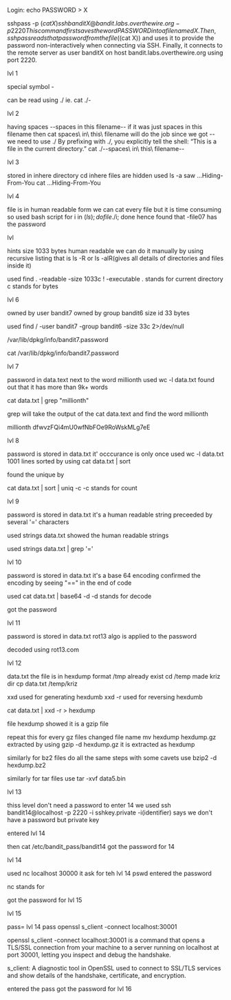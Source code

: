 Login:
echo PASSWORD > X

sshpass -p $(cat X) ssh banditX@bandit.labs.overthewire.org -p 2220
This command first saves the word PASSWORD into a file named X. Then, sshpass reads that password from the file ($(cat X)) and uses it to provide the password non-interactively when connecting via SSH. Finally, it connects to the remote server as user banditX on host bandit.labs.overthewire.org using port 2220.

lvl 1

special symbol -

can be read using ./
ie. cat ./-

lvl 2

having spaces
--spaces in this filename--
if it was just
spaces in this filename
then
cat spaces\ in\ this\ filename will do the job
since we got --
we need to use ./
By prefixing with ./, you explicitly tell the shell: “This is a file in the current directory.”
cat ./--spaces\ in\ this\ filename--

lvl 3

stored in inhere directory
cd inhere
files are hidden
used ls -a
saw ...Hiding-From-You
cat ...Hiding-From-You

lvl 4

file is in human readable form
we can cat every file but it is time consuming so
used bash script
for i in $(ls); do file ./$i; done
hence found that -file07 has the password

lvl 

hints size 1033 bytes human readable
we can do it manually by using recursive listing
that is ls -R or ls -alR(gives all details of directories and files inside it)

used
find . -readable -size 1033c ! -executable
. stands for current directory
c stands for bytes

lvl 6

owned by user bandit7
owned by group bandit6
size id 33 bytes

used
find / -user bandit7 -group bandit6 -size 33c 2>/dev/null

/var/lib/dpkg/info/bandit7.password

cat /var/lib/dpkg/info/bandit7.password

lvl 7

password in data.text next to the word millionth
used
wc -l data.txt
found out that it has more than 9k+ words

cat data.txt | grep "millionth"

grep will take the output of the cat data.text and find the word millionth

millionth dfwvzFQi4mU0wfNbFOe9RoWskMLg7eE

lvl 8
 
password is stored in data.txt it' occcurance is only once 
used wc -l data.txt
1001 lines 
sorted by using 
cat data.txt | sort

found the unique by 

cat data.txt | sort | uniq -c 
-c stands for count

lvl 9

password is stored in data.txt it's a human readable string 
preceeded by several '=' characters

used
strings data.txt
showed the human readable strings 

used
strings data.txt | grep '='

lvl 10

password is stored in data.txt it's a base 64 encoding 
confirmed the encoding by seeing
"==" in the end of code

used
cat data.txt | base64 -d 
-d stands for decode

got the password

lvl 11

password is stored in data.txt
rot13 algo is applied to the password

decoded using rot13.com

lvl 12

data.txt the file is in hexdump format
/tmp already exist
cd /temp
made kriz dir
cp data.txt /temp/kriz

xxd used for generating hexdumb
xxd -r used for reversing hexdumb

cat data.txt | xxd -r > hexdump

file hexdump 
showed it is a gzip file

repeat this for every gz files
changed file name
mv hexdump hexdump.gz
extracted by using 
gzip -d hexdump.gz
it is extracted as hexdump

similarly for bz2 files
do all the same steps with some cavets
use 
bzip2 -d hexdump.bz2

similarly for tar files
use 
tar -xvf data5.bin

lvl 13

thiss level don't need a password to enter 14
we used
 ssh bandit14@localhost -p 2220 -i sshkey.private
 -i(identifier) says we don't have a password but private key

entered lvl 14 

 then cat /etc/bandit_pass/bandit14
 got the password for 14

 lvl 14

used 
nc localhost 30000
it ask for teh lvl 14 pswd 
entered the password

nc stands for

got the password for lvl 15

lvl 15

 pass= lvl 14 pass 
 openssl s_client -connect localhost:30001

 openssl s_client -connect localhost:30001 is a command that opens a TLS/SSL connection from your machine to a server running on localhost at port 30001, letting you inspect and debug the handshake.

 s_client: A diagnostic tool in OpenSSL used to connect to SSL/TLS services and show details of the handshake, certificate, and encryption.

 entered the pass
 got the password for lvl 16
